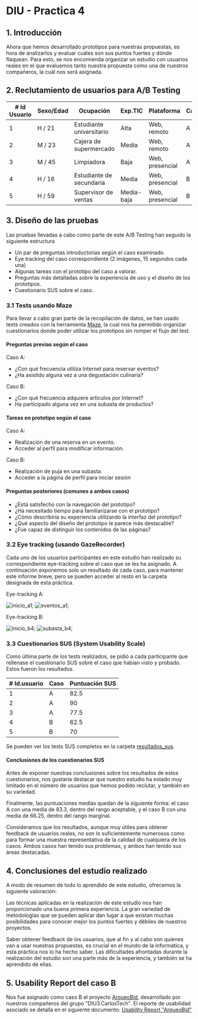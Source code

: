 # DIU - Practica 4

## 1. Introducción
Ahora que hemos desarrollado prototipos para nuestras propuestas, es hora de analizarlos y evaluar cuáles son sus puntos fuertes y dónde flaquean. Para esto, se nos encomienda organizar un estudio con usuarios reales en el que evaluemos tanto nuestra propuesta como una de nuestros compañeros, la cuál nos será asignada.

## 2. Reclutamiento de usuarios para A/B Testing

| # Id Usuario  | Sexo/Edad | Ocupación   |  Exp.TIC    | Plataforma | Caso
| ------------- | --------- | ----------- | ----------- | ---------- | ----
| 1  | H / 21    | Estudiante universitario  | Alta        | Web, remoto       | A 
| 2  | M / 23    | Cajera de supermercado      | Media       | Web, remoto        | A 
| 3  | M / 45    | Limpiadora     | Baja        | Web, presencial      |  A
| 4  | H / 16    | Estudiante de secundaria | Media       | Web, presencial        | B 
| 5  | H / 59    | Supervisor de ventas | Media-baja       | Web, presencial        | B 

## 3. Diseño de las pruebas
Las pruebas llevadas a cabo como parte de este A/B Testing han seguido la siguiente estructura
- Un par de preguntas introductorias según el caso examinado.
- Eye tracking del caso correspondiente (2 imágenes, 15 segundos cada una)
- Algunas tareas con el prototipo del caso a valorar.
- Preguntas más detalladas sobre la experiencia de uso y el diseño de los prototipos.
- Cuestionario SUS sobre el caso.


### 3.1 Tests usando Maze
Para llevar a cabo gran parte de la recopilación de datos, se han usado tests creados con la
herramienta [Maze](https://maze.co/), la cual nos ha permitido organizar cuestionarios donde
poder utilizar los prototipos sin romper el flujo del test.

#### Preguntas previas según el caso
Caso A:
- ¿Con qué frecuencia utiliza Internet para reservar eventos?
- ¿Ha asistido alguna vez a una degustación culinaria?

Caso B:
- ¿Con qué frecuencia adquiere artículos por Internet?
- Ha participado alguna vez en una subasta de productos?

#### Tareas en prototipo según el caso
Caso A:
- Realización de una reserva en un evento.
- Acceder al perfil para modificar información.

Caso B:
- Realización de puja en una subasta.
- Acceder a la página de perfil para iniciar sesión

#### Preguntas posteriores (comunes a ambos casos)
- ¿Está satisfecho con la navegación del prototipo?
- ¿Ha necesitado tiempo para familiarizarse con el prototipo?
- ¿Cómo describiría su experiencia utilizando la interfaz del prototipo?
- ¿Qué aspecto del diseño del prototipo le parece más destacable?
- ¿Fue capaz de distinguir los contenidos de las páginas?


### 3.2 Eye tracking (usando GazeRecorder)
Cada uno de los usuarios participantes en este estudio han realizado su correspondiente eye-tracking sobre el caso que se les ha asignado. A continuación exponemos solo un resultado de cada caso, para mantener este informe breve, pero se pueden acceder al resto en la carpeta designada de esta práctica.

Eye-tracking A:

![inicio_a1](./eye_tracking/usuario_1/principal_a1.png);
![eventos_a1](./eye_tracking/usuario_1/eventos_a1.png);

Eye-tracking B:

![inicio_b4](./eye_tracking/usuario_4/inicio_b4.png);
![subasta_b4](./eye_tracking/usuario_4/subasta_b4.png);

### 3.3 Cuestionarios SUS (System Usability Scale)
Como última parte de los tests realizados, se pidió a cada participante que rellenase el cuestionario SUS sobre el caso que habían visto y probado. Estos fueron los resultados.

| # Id.usuario | Caso | Puntuación SUS |
| ------------ | ---- | -------------- |
| 1            | A    | 82.5           |
| 2            | A    | 90             |
| 3            | A    | 77.5           |
| 4            | B    | 62.5           |
| 5            | B    | 70             |

Se pueden ver los tests SUS completos en la carpeta [resultados_sus](./resultados_sus/).

#### Conclusiones de los cuestionarios SUS

Antes de exponer nuestras conclusiones sobre los resultados de estos cuestionarios, nos gustaría destacar que nuestro estudio ha estado muy limitado en el número de usuarios que hemos podido reclutar, y también en su variedad.

Finalmente, las puntuaciones medias quedan de la siguiente forma: el caso A con una media de 83.3, dentro del rango aceptable, y el caso B con una media de 66.25, dentro del rango marginal.

Consideramos que los resultados, aunque muy útiles para obtener feedback de usuarios reales, no son lo suficientemente numerosos como para formar una muestra representativa de la calidad de cualquiera de los casos. Ambos casos han tenido sus problemas, y ambos han tenido sus áreas destacadas.

## 4. Conclusiones del estudio realizado

A modo de resumen de todo lo aprendido de este estudio, ofrecemos la siguiente valoración:

Las técnicas aplicadas en la realización de este estudio nos han proporcionado una buena primera experiencia. La gran variedad de metodologías que se pueden aplicar dan lugar a que existan muchas posibilidades para conocer mejor los puntos fuertes y débiles de nuestros proyectos. 

Saber obtener feedback de los usuarios, que al fin y al cabo son quienes van a usar nuestras propuestas, es crucial en el mundo de la informática, y esta práctica nos lo ha hecho saber. Las dificultades afrontadas durante la realización del estudio son una parte más de la experiencia, y también se ha aprendido de ellas.

## 5. Usability Report del caso B
Nos fue asignado como caso B el proyecto [ArqueoBid](https://github.com/DIU3-CarlonsoTech/UX_CaseStudy), desarrollado por nuestros compañeros del grupo "DIU3.CarlosTech". El reporte de usabilidad asociado se detalla en el siguiente documento: [Usability Report "ArqueoBid"](./Usability_Report_B.md)
